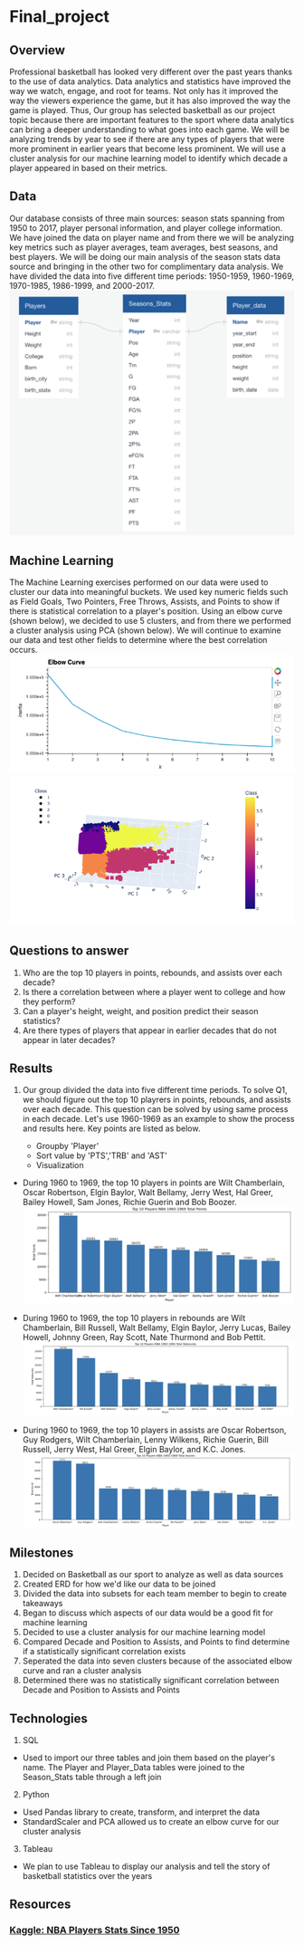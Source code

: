 # Final_project

## Overview

Professional basketball has looked very different over the past years thanks to the use of data analytics. Data analytics and statistics have improved the way we watch, engage, and root for teams. Not only has it improved the way the viewers experience the game, but it has also improved the way the game is played. Thus, Our group has selected basketball as our project topic because there are important features to the sport where data analytics can bring a deeper understanding to what goes into each game. We will be analyzing trends by year to see if there are any types of players that were more prominent in earlier years that become less prominent. We will use a cluster analysis for our machine learning model to identify which decade a player appeared in based on their metrics.

## Data

Our database consists of three main sources: season stats spanning from 1950 to 2017, player personal information, and player college information. We have joined the data on player name and from there we will be analyzing key metrics such as player averages, team averages, best seasons, and best players. We will be doing our main analysis of the season stats data source and bringing in the other two for complimentary data analysis. We have divided the data into five different time periods: 1950-1959, 1960-1969, 1970-1985, 1986-1999, and 2000-2017.
![](https://github.com/AliBailoun234/Final_project/blob/main/ERD/ERD.png)

## Machine Learning

The Machine Learning exercises performed on our data were used to cluster our data into meaningful buckets. We used key numeric fields such as Field Goals, Two Pointers, Free Throws, Assists, and Points to show if there is statistical correlation to a player's position. Using an elbow curve (shown below), we decided to use 5 clusters, and from there we performed a cluster analysis using PCA (shown below). We will continue to examine our data and test other fields to determine where the best correlation occurs.
![Elbow Curve](https://github.com/AliBailoun234/Final_project/blob/main/Files/Elbow%20Curve.png)
![Cluster](https://github.com/AliBailoun234/Final_project/blob/main/Files/PCA%20Data%20Clustering.png)

## Questions to answer

1. Who are the top 10 players in points, rebounds, and assists over each decade?
2. Is there a correlation between where a player went to college and how they perform?
3. Can a player's height, weight, and position predict their season statistics?
4. Are there types of players that appear in earlier decades that do not appear in later decades?


## Results

1. Our group divided the data into five different time periods. To solve Q1, we should figure out the top 10 playrers in points, rebounds, and assists over each decade. This question can be solved by using same process in each decade. Let's use 1960-1969 as an example to show the process and results here.  Key points are listed as below.

   * Groupby 'Player'
   * Sort value by 'PTS','TRB' and 'AST'
   * Visualization
  
* During 1960 to 1969, the top 10 players in points are Wilt Chamberlain, Oscar Robertson, Elgin Baylor, Walt Bellamy, Jerry West, Hal Greer, Bailey Howell, Sam Jones, Richie Guerin and Bob Boozer.
![](https://github.com/AliBailoun234/Final_project/blob/main/Files/Total%20points.png)

* During 1960 to 1969, the top 10 players in rebounds are Wilt Chamberlain, Bill Russell, Walt Bellamy, Elgin Baylor, Jerry Lucas, Bailey Howell, Johnny Green, Ray Scott, Nate Thurmond and Bob Pettit.
![](https://github.com/AliBailoun234/Final_project/blob/main/Files/Rebounds.png)

* During 1960 to 1969, the top 10 players in assists are Oscar Robertson, Guy Rodgers, Wilt Chamberlain, Lenny Wilkens, Richie Guerin, Bill Russell, Jerry West, Hal Greer, Elgin Baylor, and K.C. Jones.
![](https://github.com/AliBailoun234/Final_project/blob/main/Files/Assists.png)



## Milestones

1. Decided on Basketball as our sport to analyze as well as data sources
2. Created ERD for how we'd like our data to be joined
3. Divided the data into subsets for each team member to begin to create takeaways
4. Began to discuss which aspects of our data would be a good fit for machine learning
5. Decided to use a cluster analysis for our machine learning model
6. Compared Decade and Position to Assists, and Points to find determine if a statistically significant correlation exists
7. Seperated the data into seven clusters because of the associated elbow curve and ran a cluster analysis
8. Determined there was no statistically significant correlation between Decade and Position to Assists and Points

## Technologies

1. SQL
  - Used to import our three tables and join them based on the player's name. The Player and Player_Data tables were joined to the Season_Stats table through a left join
2. Python
  - Used Pandas library to create, transform, and interpret the data
  - StandardScaler and PCA allowed us to create an elbow curve for our cluster analysis
3. Tableau
  - We plan to use Tableau to display our analysis and tell the story of basketball statistics over the years
  
## Resources
### [Kaggle: NBA Players Stats Since 1950](https://www.kaggle.com/datasets/drgilermo/nba-players-stats?resource=download&select=player_data.csv)

